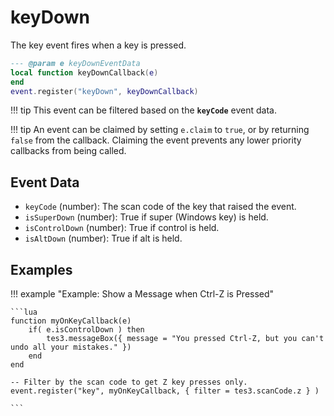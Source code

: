 # keyDown

The key event fires when a key is pressed.

```lua
--- @param e keyDownEventData
local function keyDownCallback(e)
end
event.register("keyDown", keyDownCallback)
```

!!! tip
	This event can be filtered based on the **`keyCode`** event data.

!!! tip
	An event can be claimed by setting `e.claim` to `true`, or by returning `false` from the callback. Claiming the event prevents any lower priority callbacks from being called.

## Event Data

* `keyCode` (number): The scan code of the key that raised the event.
* `isSuperDown` (number): True if super (Windows key) is held.
* `isControlDown` (number): True if control is held.
* `isAltDown` (number): True if alt  is held.

## Examples

!!! example "Example: Show a Message when Ctrl-Z is Pressed"

	```lua
	function myOnKeyCallback(e)
	    if( e.isControlDown ) then
	        tes3.messageBox({ message = "You pressed Ctrl-Z, but you can't undo all your mistakes." })
	    end
	end
	
	-- Filter by the scan code to get Z key presses only.
	event.register("key", myOnKeyCallback, { filter = tes3.scanCode.z } )

	```

